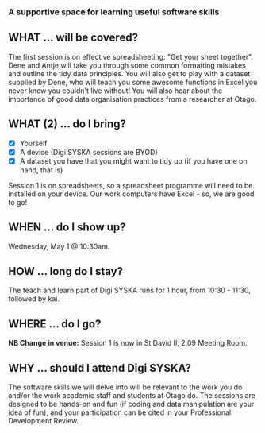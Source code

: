 ### A supportive space for learning useful software skills

## WHAT ... will be covered?
The first session is on effective spreadsheeting: "Get your sheet together". Dene and Antje will take you through some common formatting mistakes and outline the tidy data principles. You will also get to play with a dataset supplied by Dene, who will teach you some awesome functions in Excel you never knew you couldn't live without! You will also hear about the importance of good data organisation practices from a researcher at Otago.  

## WHAT (2) ... do I bring?
- [x]  Yourself
- [x]  A device (Digi SYSKA sessions are BYOD)
- [x]  A dataset you have that you might want to tidy up (if you have one on hand, that is)

Session 1 is on spreadsheets, so a spreadsheet programme will need to be installed on your device. Our work computers have Excel - so, we are good to go!

## WHEN ... do I show up?
Wednesday, May 1 @ 10:30am. 

## HOW ... long do I stay?
The teach and learn part of Digi SYSKA runs for 1 hour, from 10:30 - 11:30, followed by kai.

## WHERE ... do I go?
**NB Change in venue:** Session 1 is now in St David II, 2.09 Meeting Room.

## WHY ... should I attend Digi SYSKA?
The software skills we will delve into will be relevant to the work you do and/or the work academic staff and students at Otago do. The sessions are designed to be hands-on and fun (if coding and data manipulation are your idea of fun), and your participation can be cited in your Professional Development Review. 

